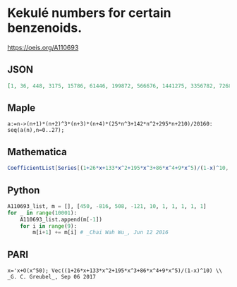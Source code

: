# Kekulé numbers for certain benzenoids\.
https://oeis.org/A110693
## JSON
```JSON
[1, 36, 448, 3175, 15786, 61446, 199872, 566676, 1441275, 3356782, 7268976, 14805583, 28621684, 52892100, 93977088, 161303616, 268510869, 434915472, 687359200, 1062509679, 1609692766, 2394343930, 3502175040, 5044162500]
```
## Maple
```Maple
a:=n->(n+1)*(n+2)^3*(n+3)*(n+4)*(25*n^3+142*n^2+295*n+210)/20160: seq(a(n),n=0..27);
```
## Mathematica
```Mathematica
CoefficientList[Series[(1+26*x+133*x^2+195*x^3+86*x^4+9*x^5)/(1-x)^10, {x, 0, 50}], x] (* _G. C. Greubel_, Sep 06 2017 *)
```
## Python
```Python
A110693_list, m = [], [450, -816, 508, -121, 10, 1, 1, 1, 1, 1]
for _ in range(10001):
    A110693_list.append(m[-1])
    for i in range(9):
        m[i+1] += m[i] # _Chai Wah Wu_, Jun 12 2016
```
## PARI
```PARI
x='x+O(x^50); Vec((1+26*x+133*x^2+195*x^3+86*x^4+9*x^5)/(1-x)^10) \\ _G. C. Greubel_, Sep 06 2017
```
